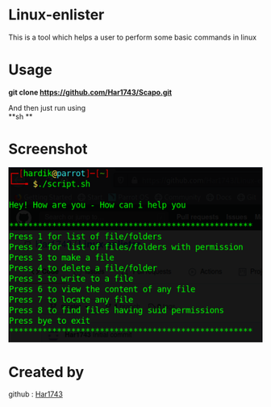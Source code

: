 # Linux-enlister
This is a tool which helps a user to perform some basic commands in linux 

# Usage 

**git clone https://github.com/Har1743/Scapo.git** <br/>

And then just run using <br/>
**sh **

# Screenshot

![](ss.png)

# Created by

github : [Har1743](https://github.com/Har1743)


